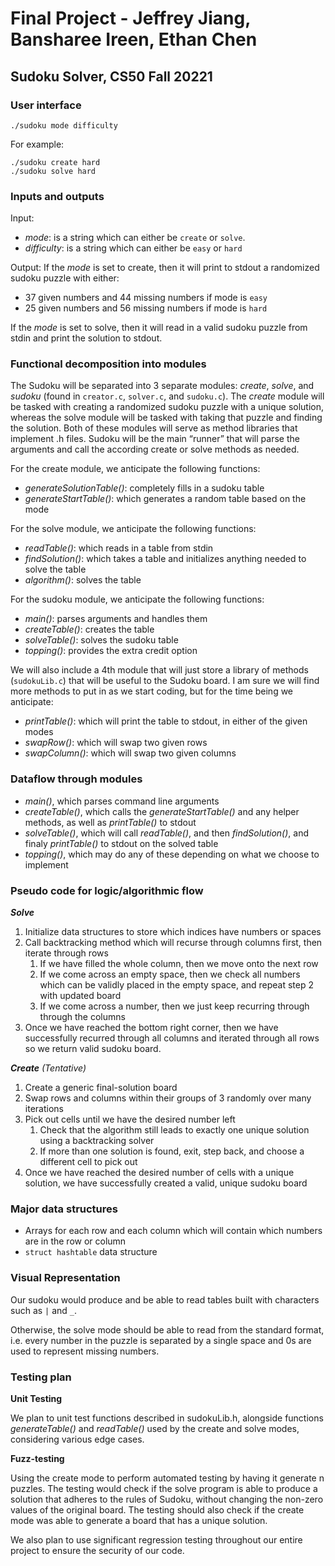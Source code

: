 # Final Project - Jeffrey Jiang, Bansharee Ireen, Ethan Chen
## Sudoku Solver, CS50 Fall 20221

### User interface

```text
./sudoku mode difficulty
```

For example: 

```text
./sudoku create hard
./sudoku solve hard
```

### Inputs and outputs

Input: 
- _mode_: is a string which can either be `create` or `solve`. 
- _difficulty_: is a string which can either be `easy` or `hard`

Output: 
If the _mode_ is set to create, then it will print to stdout a randomized sudoku puzzle with either: 
- 37 given numbers and 44 missing numbers if mode is `easy`
- 25 given numbers and 56 missing numbers if mode is `hard`

If the _mode_ is set to solve, then it will read in a valid sudoku puzzle from stdin and print the solution to stdout. 

### Functional decomposition into modules

The Sudoku will be separated into 3 separate modules: _create_, _solve_, and _sudoku_ (found in `creator.c`, `solver.c`, and `sudoku.c`). The _create_ module will be tasked with creating a randomized sudoku puzzle with a unique solution, whereas the solve module will be tasked with taking that puzzle and finding the solution. Both of these modules will serve as method libraries that implement .h files. Sudoku will be the main “runner” that will parse the arguments and call the according create or solve methods as needed.

For the create module, we anticipate the following functions:
* _generateSolutionTable()_: completely fills in a sudoku table
* _generateStartTable()_: which generates a random table based on the mode

For the solve module, we anticipate the following functions:
* _readTable()_: which reads in a table from stdin
* _findSolution()_: which takes a table and initializes anything needed to solve the table
* _algorithm()_: solves the table

For the sudoku module, we anticipate the following functions:
* _main()_: parses arguments and handles them
* _createTable()_: creates the table
* _solveTable()_: solves the sudoku table
* _topping()_: provides the extra credit option

We will also include a 4th module that will just store a library of methods (`sudokuLib.c`) that will be useful to the Sudoku board. I am sure we will find more methods to put in as we start coding, but for the time being we anticipate:

* _printTable()_: which will print the table to stdout, in either of the given modes
* _swapRow()_: which will swap two given rows
* _swapColumn()_: which will swap two given columns


### Dataflow through modules

* _main()_, which parses command line arguments
* _createTable()_, which calls the _generateStartTable()_ and any helper methods, as well as _printTable()_ to stdout
* _solveTable()_, which will call _readTable()_, and then _findSolution()_, and finaly _printTable()_ to stdout on the solved table
* _topping()_, which may do any of these depending on what we choose to implement


### Pseudo code for logic/algorithmic flow

*__Solve__*
1. Initialize data structures to store which indices have numbers or spaces
2. Call backtracking method which will recurse through columns first, then iterate through rows
    1. If we have filled the whole column, then we move onto the next row
    2. If we come across an empty space, then we check all numbers which can be validly placed in the empty space, and repeat step 2 with updated board
    3. If we come across a number, then we just keep recurring through through the columns
3. Once we have reached the bottom right corner, then we have successfully recurred through all columns and iterated through all rows so we return valid sudoku board. 

*__Create__ (Tentative)*
1. Create a generic final-solution board
2. Swap rows and columns within their groups of 3 randomly over many iterations
3. Pick out cells until we have the desired number left
    1. Check that the algorithm still leads to exactly one unique solution using a backtracking solver
    2. If more than one solution is found, exit, step back, and choose a different cell to pick out
4. Once we have reached the desired number of cells with a unique solution, we have successfully created a valid, unique sudoku board


### Major data structures

* Arrays for each row and each column which will contain which numbers are in the row or column
* `struct hashtable` data structure


### Visual Representation

Our sudoku would produce and be able to read tables built with characters such as `|` and `_`.

Otherwise, the solve mode should be able to read from the standard format, i.e. every number in the puzzle is separated by a single space and 0s are used to represent missing numbers.

### Testing plan

__Unit Testing__

We plan to unit test functions described in sudokuLib.h, alongside functions _generateTable()_ and _readTable()_ used by the create and solve modes, considering various edge cases.


__Fuzz-testing__

Using the create mode to perform automated testing by having it generate n puzzles. The testing would check if the solve program is able to produce a solution that adheres to the rules of Sudoku, without changing the non-zero values of the original board. The testing should also check if the create mode was able to generate a board that has a unique solution.

We also plan to use significant regression testing throughout our entire project to ensure the security of our code.
